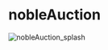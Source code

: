 nobleAuction
===========
![nobleAuction_splash](https://github.com/user-attachments/assets/221dc69d-75af-4322-8f7d-4bcec730e61f)
